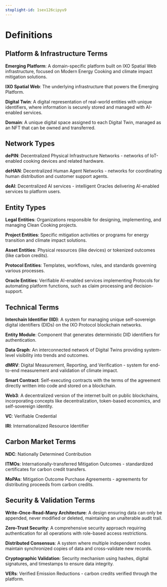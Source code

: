 ```yaml
---
stoplight-id: 1sex126cipyu9
---
```


# Definitions

## Platform & Infrastructure Terms

**Emerging Platform**: A domain-specific platform built on IXO Spatial Web infrastructure, focused on Modern Energy Cooking and climate impact mitigation solutions.

**IXO Spatial Web**: The underlying infrastructure that powers the Emerging Platform.

**Digital Twin**: A digital representation of real-world entities with unique identifiers, where information is securely stored and managed with AI-enabled services.

**Domain**: A unique digital space assigned to each Digital Twin, managed as an NFT that can be owned and transferred.

## Network Types

**dePIN**: Decentralized Physical Infrastructure Networks - networks of IoT-enabled cooking devices and related hardware.

**deHAN**: Decentralized Human Agent Networks - networks for coordinating human distribution and customer support agents.

**deAI**: Decentralized AI services - intelligent Oracles delivering AI-enabled services to platform users.

## Entity Types

**Legal Entities**: Organizations responsible for designing, implementing, and managing Clean Cooking projects.

**Project Entities**: Specific mitigation activities or programs for energy transition and climate impact solutions.

**Asset Entities**: Physical resources (like devices) or tokenized outcomes (like carbon credits).

**Protocol Entities**: Templates, workflows, rules, and standards governing various processes.

**Oracle Entities**: Verifiable AI-enabled services implementing Protocols for automating platform functions, such as claim processing and decision-support.

## Technical Terms

**Interchain Identifier (IID)**: A system for managing unique self-sovereign digital identifiers (DIDs) on the IXO Protocol blockchain networks.

**Entity Module**: Component that generates deterministic DID identifiers for authentication.

**Data Graph**: An interconnected network of Digital Twins providing system-level visibility into trends and outcomes.

**dMRV**: Digital Measurement, Reporting, and Verification - system for end-to-end measurement and validation of climate impact.

**Smart Contract**: Self-executing contracts with the terms of the agreement directly written into code and stored on a blockchain.

**Web3**: A decentralized version of the internet built on public blockchains, incorporating concepts like decentralization, token-based economics, and self-sovereign identity. 

**VC**: Verifiable Credential

**IRI**: Internationalized Resource Identifier

## Carbon Market Terms

**NDC**: Nationally Determined Contribution


**ITMOs**: Internationally-transferred Mitigation Outcomes - standardized certificates for carbon credit transfers.

**MoPAs**: Mitigation Outcome Purchase Agreements - agreements for distributing proceeds from carbon credits.

## Security & Validation Terms

**Write-Once-Read-Many Architecture**: A design ensuring data can only be appended, never modified or deleted, maintaining an unalterable audit trail.

**Zero-Trust Security**: A comprehensive security approach requiring authentication for all operations with role-based access restrictions.

**Distributed Consensus**: A system where multiple independent nodes maintain synchronized copies of data and cross-validate new records.

**Cryptographic Validation**: Security mechanism using hashes, digital signatures, and timestamps to ensure data integrity.

**VERs**: Verified Emission Reductions - carbon credits verified through the platform.

